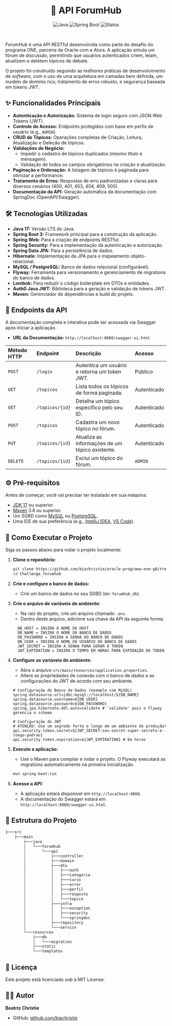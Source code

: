<h1 align="center"> 📝 API ForumHub </h1>

<div align="center">

![Java](https://img.shields.io/badge/Java-17-blue) ![Spring Boot](https://img.shields.io/badge/Spring_Boot-3.x-green) ![Status](https://img.shields.io/badge/Status-Em_Desenvolvimento-yellow)

</div>
<br>

*ForumHub* é uma API RESTful desenvolvida como parte do desafio do programa ONE, parceria da Oracle com  a Alura. A aplicação simula um fórum de discussão, permitindo que usuários autenticados criem, leiam, atualizem e deletem tópicos de debate.

O projeto foi construído seguindo as melhores práticas de desenvolvimento de *software*, com o uso de uma arquitetura em camadas bem definida, um modelo de domínio rico, tratamento de erros robusto, e segurança baseada em tokens JWT.

## ✨ Funcionalidades Principais

* **Autenticação e Autorização:** Sistema de login seguro com JSON Web Tokens (JWT).
* **Controle de Acesso:** Endpoints protegidos com base em perfis de usuário (e.g., `ADMIN`).
* **CRUD de Tópicos:** Operações completas de Criação, Leitura, Atualização e Deleção de tópicos.
* **Validações de Negócio:**
    * Impedir o cadastro de tópicos duplicados (mesmo título e mensagem).
    * Validação de todos os campos obrigatórios na criação e atualização.
* **Paginação e Ordenação:** A listagem de tópicos é paginada para otimizar a performance.
* **Tratamento de Erros:** Respostas de erro padronizadas e claras para diversos cenários (400, 401, 403, 404, 409, 500).
* **Documentação da API:** Geração automática da documentação com SpringDoc (OpenAPI/Swagger).

## 🛠️ Tecnologias Utilizadas

* **Java 17:** Versão LTS do Java.
* **Spring Boot 3:** Framework principal para a construção da aplicação.
* **Spring Web:** Para a criação de endpoints RESTful.
* **Spring Security:** Para a implementação da autenticação e autorização.
* **Spring Data JPA:** Para a persistência de dados.
* **Hibernate:** Implementação da JPA para o mapeamento objeto-relacional.
* **MySQL / PostgreSQL:** Banco de dados relacional (configurável).
* **Flyway:** Ferramenta para versionamento e gerenciamento de migrations do banco de dados.
* **Lombok:** Para reduzir o código boilerplate em DTOs e entidades.
* **Auth0 Java JWT:** Biblioteca para a geração e validação de tokens JWT.
* **Maven:** Gerenciador de dependências e build do projeto.

## 📍 Endpoints da API

A documentação completa e interativa pode ser acessada via Swagger após iniciar a aplicação.

-   **URL da Documentação:** `http://localhost:8080/swagger-ui.html`

| Método HTTP | Endpoint                        | Descrição                                         | Acesso       |
| :---------- | :------------------------------ | :-------------------------------------------------- | :----------- |
| `POST`      | `/login`                        | Autentica um usuário e retorna um token JWT.        | Público      |
| `GET`       | `/topicos`                      | Lista todos os tópicos de forma paginada.           | Autenticado  |
| `GET`       | `/topicos/{id}`                 | Detalha um tópico específico pelo seu ID.           | Autenticado  |
| `POST`      | `/topicos`                      | Cadastra um novo tópico no fórum.                   | Autenticado  |
| `PUT`       | `/topicos/{id}`                 | Atualiza as informações de um tópico existente.     | Autenticado  |
| `DELETE`    | `/topicos/{id}`                 | Exclui um tópico do fórum.                          | `ADMIN`      |


## ⚙️ Pré-requisitos

Antes de começar, você vai precisar ter instalado em sua máquina:
* [JDK 17](https://www.oracle.com/java/technologies/javase/jdk17-archive-downloads.html) ou superior.
* [Maven](https://maven.apache.org/download.cgi) 3.8 ou superior.
* Um SGBD como [MySQL](https://dev.mysql.com/downloads/mysql/) ou [PostgreSQL](https://www.postgresql.org/download/).
* Uma IDE de sua preferência (e.g., [IntelliJ IDEA](https://www.jetbrains.com/idea/), [VS Code](https://code.visualstudio.com/)).

## 🚀 Como Executar o Projeto

Siga os passos abaixo para rodar o projeto localmente:

1.  **Clone o repositório:**
    ```bash
    git clone https://github.com/biachristie/oracle-programa-one-g8/tree/main/Challenge_forumhub
    cd Challenge_forumhub
    ```

2.  **Crie e configure o banco de dados:**
    * Crie um banco de dados no seu SGBD (ex: `forumhub_db`).

3.  **Crie o arquivo de variáveis de ambiente:**
    - Na raiz do projeto, crie um arquivo chamado `.env`.
    - Dentro deste arquivo, adicione sua chave da API da seguinte forma:

    ```
      DB_HOST = INSIRA O NOME DO HOST
      DB_NAME = INSIRA O NOME DO BANCO DE DADOS
      DB_PASSWORD = INSIRA A SENHA DO BANCO DE DADOS
      DB_USER = INSIRA O NOME DO USUÁRIO DO BANCO DE DADOS
      JWT_SECRET = INSIRA A SENHA PARA GERAR O TOKEN
      JWT_EXPIRATION = INSIRA O TEMPO EM HORAS PARA EXPIRAÇÃO DO TOKEN
    ```

4.  **Configure as variáveis de ambiente:**
    * Abra o arquivo `src/main/resources/application.properties`.
    * Altere as propriedades de conexão com o banco de dados e as configurações do JWT de acordo com seu ambiente.

    ```properties
    # Configuração do Banco de Dados (exemplo com MySQL)
    spring.datasource.url=jdbc:mysql://localhost/${DB_NAME}
    spring.datasource.username=${DB_USER}
    spring.datasource.password=${DB_PASSWORD}
    spring.jpa.hibernate.ddl-auto=validate # 'validate' pois o Flyway gerencia o schema

    # Configuração do JWT
    # ATENÇÃO: Use um segredo forte e longo em um ambiente de produção!
    api.security.token.secret=${JWT_SECRET:seu-secret-super-secreto-e-longo-padrao}
    api.security.token.expiration=${JWT_EXPIRATION} # Em horas
    ```

5.  **Execute a aplicação:**
    * Use o Maven para compilar e rodar o projeto. O Flyway executará as migrations automaticamente na primeira inicialização.
    ```bash
    mvn spring-boot:run
    ```

6.  **Acesse a API:**
    * A aplicação estará disponível em `http://localhost:8080`.
    * A documentação do Swagger estará em `http://localhost:8080/swagger-ui.html`.

## 📂 Estrutura do Projeto

```bash
├───src
    ├───main
        ├───java
        │   └───forumhub
        │       └───api
        │           ├───controller
        │           ├───domain
        │           ├───dto
        │           │   ├───auth
        │           │   ├───categoria
        │           │   ├───curso
        │           │   ├───error
        │           │   ├───perfil
        │           │   ├───resposta
        │           │   └───topico
        │           ├───infra
        │           │   ├───exception
        │           │   ├───security
        │           │   └───springdoc
        │           ├───repository
        │           └───service
        └───resources
            ├───db
            │   └───migration
            ├───static
            └───templates
```

## 📃 Licença

Este projeto está licenciado sob a MIT License.


## 👨‍💻 Autor

**Beatriz Christie**

* GitHub: [github.com/biachristie](https://github.com/biachristie)